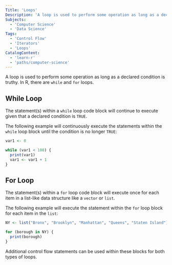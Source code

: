 ```yaml
---
Title: 'Loops'
Description: 'A loop is used to perform some operation as long as a declared condition is truthy.'
Subjects:
  - 'Computer Science'
  - 'Data Science'
Tags:
  - 'Control Flow'
  - 'Iterators'
  - 'Loops'
CatalogContent:
  - 'learn-r'
  - 'paths/computer-science'
---
```


A loop is used to perform some operation as long as a declared condition is truthy. In R, there are `while` and `for` loops.

## While Loop

The statement(s) within a `while` loop code block will continue to execute given that a declared condition is `TRUE`.

The following example will continuously execute the statements within the `while` loop block until the condition is no longer `TRUE`:

```r
var1 <- 0

while (var1 < 100) {
  print(var1)
  var1 <- var1 + 1
}
```

## For Loop

The statement(s) within a `for` loop code block will execute once for each item in a list-like data structure like a `vector` or `list`.

The following example will execute the statement within the `for` loop block for each item in the `list`:

```r
NY <- list("Bronx", "Brooklyn", "Manhattan", "Queens", "Staten Island")

for (borough in NY) {
  print(borough)
}
```

Additional control flow statements can be used within these blocks for both types of loops.
